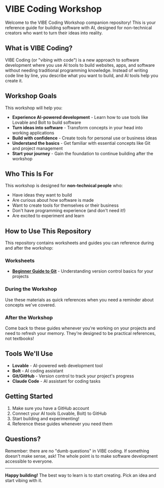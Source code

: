 # VIBE Coding Workshop

Welcome to the VIBE Coding Workshop companion repository! This is your reference guide for building software with AI, designed for non-technical creators who want to turn their ideas into reality.

## What is VIBE Coding?

VIBE Coding (or "vibing with code") is a new approach to software development where you use AI tools to build websites, apps, and software without needing traditional programming knowledge. Instead of writing code line by line, you describe what you want to build, and AI tools help you create it.

## Workshop Goals

This workshop will help you:

- **Experience AI-powered development** - Learn how to use tools like Lovable and Bolt to build software
- **Turn ideas into software** - Transform concepts in your head into working applications
- **Build with confidence** - Create tools for personal use or business ideas
- **Understand the basics** - Get familiar with essential concepts like Git and project management
- **Start your journey** - Gain the foundation to continue building after the workshop

## Who This Is For

This workshop is designed for **non-technical people** who:

- Have ideas they want to build
- Are curious about how software is made
- Want to create tools for themselves or their business
- Don't have programming experience (and don't need it!)
- Are excited to experiment and learn

## How to Use This Repository

This repository contains worksheets and guides you can reference during and after the workshop:

### Worksheets

- **[Beginner Guide to Git](worksheets/beginner-guide-to-git.md)** - Understanding version control basics for your projects

### During the Workshop

Use these materials as quick references when you need a reminder about concepts we've covered.

### After the Workshop

Come back to these guides whenever you're working on your projects and need to refresh your memory. They're designed to be practical references, not textbooks!

## Tools We'll Use

- **Lovable** - AI-powered web development tool
- **Bolt** - AI coding assistant
- **Git/GitHub** - Version control to track your project's progress
- **Claude Code** - AI assistant for coding tasks

## Getting Started

1. Make sure you have a GitHub account
2. Connect your AI tools (Lovable, Bolt) to GitHub
3. Start building and experimenting!
4. Reference these guides whenever you need them

## Questions?

Remember: there are no "dumb questions" in VIBE coding. If something doesn't make sense, ask! The whole point is to make software development accessible to everyone.

---

**Happy building!** The best way to learn is to start creating. Pick an idea and start vibing with it.
